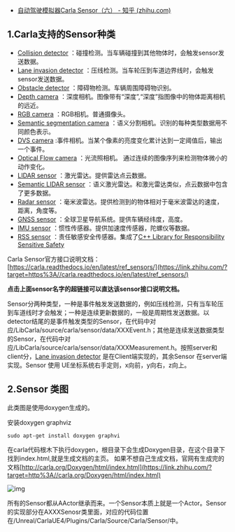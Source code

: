 - [自动驾驶模拟器Carla Sensor（六） - 知乎 (zhihu.com)](https://zhuanlan.zhihu.com/p/484743284)

## 1.Carla支持的Sensor种类

- [Collision detector](https://link.zhihu.com/?target=https%3A//carla.readthedocs.io/en/latest/ref_sensors/%23collision-detector) ：碰撞检测。当车辆碰撞到其他物体时，会触发sensor发送数据。
- [Lane invasion detector](https://link.zhihu.com/?target=https%3A//carla.readthedocs.io/en/latest/ref_sensors/%23lane-invasion-detector) ：压线检测。当车轮压到车道边界线时，会触发sensor发送数据。
- [Obstacle detector](https://link.zhihu.com/?target=https%3A//carla.readthedocs.io/en/latest/ref_sensors/%23obstacle-detector) ：障碍物检测。车辆周围障碍物识别。
- [Depth camera](https://link.zhihu.com/?target=https%3A//carla.readthedocs.io/en/latest/ref_sensors/%23depth-camera) ：深度相机。图像带有“深度”,“深度”指图像中的物体距离相机的远近。
- [RGB camera](https://link.zhihu.com/?target=https%3A//carla.readthedocs.io/en/latest/ref_sensors/%23rgb-camera) ：RGB相机。普通摄像头。
- [Semantic segmentation camera](https://link.zhihu.com/?target=https%3A//carla.readthedocs.io/en/latest/ref_sensors/%23semantic-segmentation-camera) ：语义分割相机。识别的每种类型数据用不同颜色表示。
- [DVS camera](https://link.zhihu.com/?target=https%3A//carla.readthedocs.io/en/latest/ref_sensors/%23dvs-camera) :事件相机。当某个像素的亮度变化累计达到一定阈值后，输出一个事件。
- [Optical Flow camera](https://link.zhihu.com/?target=https%3A//carla.readthedocs.io/en/latest/ref_sensors/%23optical-flow-camera) ：光流照相机。 通过连续的图像序列来检测物体微小的动作变化。
- [LIDAR sensor](https://link.zhihu.com/?target=https%3A//carla.readthedocs.io/en/latest/ref_sensors/%23lidar-sensor) ：激光雷达。提供雷达点云数据。
- [Semantic LIDAR sensor](https://link.zhihu.com/?target=https%3A//carla.readthedocs.io/en/latest/ref_sensors/%23semantic-lidar-sensor) ：语义激光雷达。和激光雷达类似，点云数据中包含了更多数据。
- [Radar sensor](https://link.zhihu.com/?target=https%3A//carla.readthedocs.io/en/latest/ref_sensors/%23radar-sensor) ：毫米波雷达。提供检测到的物体相对于毫米波雷达的速度，距离，角度等。
- [GNSS sensor](https://link.zhihu.com/?target=https%3A//carla.readthedocs.io/en/latest/ref_sensors/%23gnss-sensor) ：全球卫星导航系统。提供车辆经纬度，高度。
- [IMU sensor](https://link.zhihu.com/?target=https%3A//carla.readthedocs.io/en/latest/ref_sensors/%23imu-sensor) ：惯性传感器。提供加速度传感器，陀螺仪等数据。
- [RSS sensor](https://link.zhihu.com/?target=https%3A//carla.readthedocs.io/en/latest/ref_sensors/%23rss-sensor) ：责任敏感安全传感器。集成了[C++ Library for Responsibility Sensitive Safety](https://link.zhihu.com/?target=https%3A//github.com/intel/ad-rss-lib)

Carla Sensor官方接口说明文档：[https://carla.readthedocs.io/en/latest/ref_sensors/](https://link.zhihu.com/?target=https%3A//carla.readthedocs.io/en/latest/ref_sensors/)

**点击上面sensor名字的超链接可以直达该sensor接口说明文档。**

Sensor分两种类型，一种是事件触发发送数据的，例如压线检测，只有当车轮压到车道线时才会触发；一种是连续更新数据的，一般是周期性发送数据。以detector结尾的是事件触发类型的Sensor，在代码中对应/LibCarla/source/carla/sensor/data/XXXEvent.h；其他是连续发送数据类型的Sensor，在代码中对应/LibCarla/source/carla/sensor/data/XXXMeasurement.h。按照server和client分，[Lane invasion detector](https://link.zhihu.com/?target=https%3A//carla.readthedocs.io/en/latest/ref_sensors/%23lane-invasion-detector) 是在Client端实现的，其余Sensor 在server端实现。Sensor 使用 UE坐标系统右手定则，x向前，y向右，z向上。

## 2.Sensor 类图

此类图是使用doxygen生成的。

安装doxygen graphviz

```text
sudo apt-get install doxygen graphvi
```

在carla代码根木下执行doxygen，根目录下会生成Doxygen目录，在这个目录下找到index.html,就是生成文档的主页。 如果不想自己生成文档，官网有生成完的文档[http://carla.org/Doxygen/html/index.html](https://link.zhihu.com/?target=http%3A//carla.org/Doxygen/html/index.html)

![img](https://pic1.zhimg.com/80/v2-a6569ca8f1b269f47de4d5e34eedb49c_720w.jpg)

所有的Sensor都从AActor继承而来。一个Sensor本质上就是一个Actor。Sensor的实现部分在AXXXSenosr类里面，对应的代码位置在/Unreal/CarlaUE4/Plugins/Carla/Source/Carla/Sensor/中。